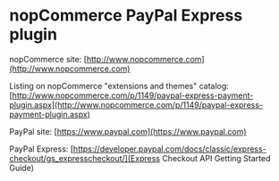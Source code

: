 ﻿nopCommerce PayPal Express plugin
===========

nopCommerce site: [http://www.nopcommerce.com](http://www.nopcommerce.com)

Listing on nopCommerce "extensions and themes" catalog: [http://www.nopcommerce.com/p/1149/paypal-express-payment-plugin.aspx](http://www.nopcommerce.com/p/1149/paypal-express-payment-plugin.aspx)

PayPal site: [https://www.paypal.com](https://www.paypal.com)

PayPal Express: [https://developer.paypal.com/docs/classic/express-checkout/gs_expresscheckout/](Express Checkout API Getting Started Guide)
